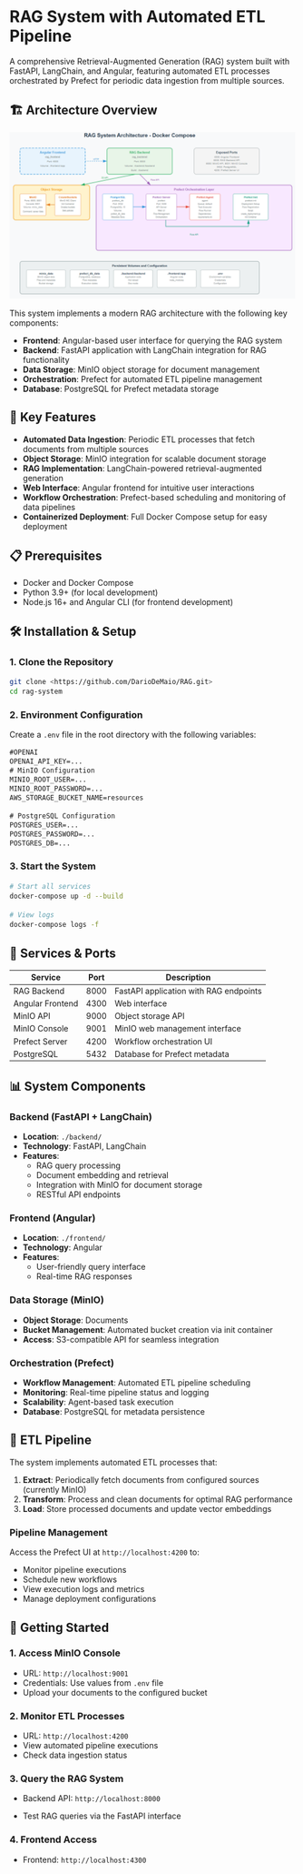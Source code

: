 # RAG System with Automated ETL Pipeline

A comprehensive Retrieval-Augmented Generation (RAG) system built with FastAPI, LangChain, and Angular, featuring automated ETL processes orchestrated by Prefect for periodic data ingestion from multiple sources.

## 🏗️ Architecture Overview

![RAG System Architecture](assets/architecture_diagram.png)

This system implements a modern RAG architecture with the following key components:

- **Frontend**: Angular-based user interface for querying the RAG system
- **Backend**: FastAPI application with LangChain integration for RAG functionality
- **Data Storage**: MinIO object storage for document management
- **Orchestration**: Prefect for automated ETL pipeline management
- **Database**: PostgreSQL for Prefect metadata storage

## 🚀 Key Features

- **Automated Data Ingestion**: Periodic ETL processes that fetch documents from multiple sources
- **Object Storage**: MinIO integration for scalable document storage
- **RAG Implementation**: LangChain-powered retrieval-augmented generation
- **Web Interface**: Angular frontend for intuitive user interactions
- **Workflow Orchestration**: Prefect-based scheduling and monitoring of data pipelines
- **Containerized Deployment**: Full Docker Compose setup for easy deployment

## 📋 Prerequisites

- Docker and Docker Compose
- Python 3.9+ (for local development)
- Node.js 16+ and Angular CLI (for frontend development)

## 🛠️ Installation & Setup

### 1. Clone the Repository

```bash
git clone <https://github.com/DarioDeMaio/RAG.git>
cd rag-system
```

### 2. Environment Configuration

Create a `.env` file in the root directory with the following variables:

```env
#OPENAI
OPENAI_API_KEY=...
# MinIO Configuration
MINIO_ROOT_USER=...
MINIO_ROOT_PASSWORD=...
AWS_STORAGE_BUCKET_NAME=resources

# PostgreSQL Configuration
POSTGRES_USER=...
POSTGRES_PASSWORD=...
POSTGRES_DB=...
```

### 3. Start the System

```bash
# Start all services
docker-compose up -d --build

# View logs
docker-compose logs -f
```

## 🔧 Services & Ports

| Service | Port | Description |
|---------|------|-------------|
| RAG Backend | 8000 | FastAPI application with RAG endpoints |
| Angular Frontend | 4300 | Web interface |
| MinIO API | 9000 | Object storage API |
| MinIO Console | 9001 | MinIO web management interface |
| Prefect Server | 4200 | Workflow orchestration UI |
| PostgreSQL | 5432 | Database for Prefect metadata |

## 📊 System Components

### Backend (FastAPI + LangChain)
- **Location**: `./backend/`
- **Technology**: FastAPI, LangChain
- **Features**: 
  - RAG query processing
  - Document embedding and retrieval
  - Integration with MinIO for document storage
  - RESTful API endpoints

### Frontend (Angular)
- **Location**: `./frontend/`
- **Technology**: Angular
- **Features**: 
  - User-friendly query interface
  - Real-time RAG responses
  <!-- - Document management interface -->

### Data Storage (MinIO)
- **Object Storage**: Documents
- **Bucket Management**: Automated bucket creation via init container
- **Access**: S3-compatible API for seamless integration

### Orchestration (Prefect)
- **Workflow Management**: Automated ETL pipeline scheduling
- **Monitoring**: Real-time pipeline status and logging
- **Scalability**: Agent-based task execution
- **Database**: PostgreSQL for metadata persistence

## 🔄 ETL Pipeline

The system implements automated ETL processes that:

1. **Extract**: Periodically fetch documents from configured sources (currently MinIO)
2. **Transform**: Process and clean documents for optimal RAG performance
3. **Load**: Store processed documents and update vector embeddings

### Pipeline Management

Access the Prefect UI at `http://localhost:4200` to:
- Monitor pipeline executions
- Schedule new workflows
- View execution logs and metrics
- Manage deployment configurations

## 🚦 Getting Started

### 1. Access MinIO Console
- URL: `http://localhost:9001`
- Credentials: Use values from `.env` file
- Upload your documents to the configured bucket

### 2. Monitor ETL Processes
- URL: `http://localhost:4200`
- View automated pipeline executions
- Check data ingestion status

### 3. Query the RAG System
- Backend API: `http://localhost:8000`
<!-- - API Documentation: `http://localhost:8000/docs` -->
- Test RAG queries via the FastAPI interface

### 4. Frontend Access
- Frontend: `http://localhost:4300`